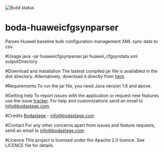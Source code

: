 ![Build status](https://travis-ci.org/bodastage/boda-huaweicfgsynparser.svg?branch=master)

# boda-huaweicfgsynparser
Parses HuaweI baseline bulk configuration management XML sync data to csv.

#Usage
java -jar  huaweicfgsynparser.jar huawei_cfgsyndata.xml outputDirectory

#Download and installation
The lastest compiled jar file is availabled in the dist directory. Alternatively, download it directly from [here](https://github.com/bodastage/boda-huaweicfgsynparser/raw/master/dist/boda-huaweicfgsynparser.jar).

#Requirements
To run the jar file, you need Java version 1.6 and above.

#Getting help
To report issues with the application or request new features use the issue [tracker](https://github.com/bodastage/boda-huaweicfgsynparser/issues). For help and customizations send an email to info@bodastage.com.

#Credits
[Bodastage](http://www.bodastage.com) - info@bodastage.com

#Contact
For any other concerns apart from issues and feature requests, send an email to info@bodastage.com.

#Licence
This project is licensed under the Apache 2.0 licence.  See LICENCE file for details.
